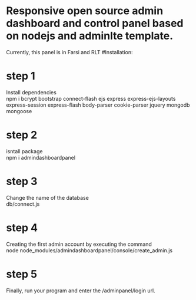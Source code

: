 # Responsive open source admin dashboard and control panel based on nodejs and adminlte template.
Currently, this panel is in Farsi and RLT
#Installation:
# step 1
Install dependencies
<br/>
npm i bcrypt bootstrap connect-flash ejs express express-ejs-layouts express-session express-flash body-parser cookie-parser jquery mongodb mongoose
# step 2
isntall package<br/>
npm i admindashboardpanel
# step 3
Change the name of the database<br/>
db/connect.js
# step 4
Creating the first admin account by executing the command<br/> 
node node_modules/admindashboardpanel/console/create_admin.js
# step 5
Finally, run your program and enter the /adminpanel/login url.
